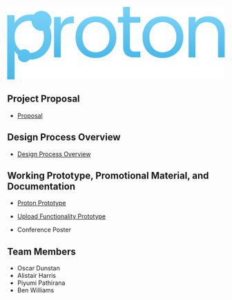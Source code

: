 ![](images/Proton.png)


## Project Proposal
* [Proposal](https://github.com/deco3500-2019/socialmediarenegades/wiki/Proposal) 


## Design Process Overview
* [Design Process Overview](https://github.com/deco3500-2019/socialmediarenegades/wiki/Design-Process-Overview)


## Working Prototype, Promotional Material, and Documentation  
* [Proton Prototype](https://www.figma.com/proto/XIMJRTMvYqAELto1WcHWNV/Prototype-Real-Deal?node-id=0%3A1&viewport=599%2C168%2C0.03125&scaling=contain)

* [Upload Functionality Prototype](https://s4395214-proton.uqcloud.net/index.html?fbclid=IwAR2GORAYcxuJSR3ClZpmkRgDsYlyTF082Z8vBLBexlh4h_Ff0LmJD86uwh8)

* Conference Poster

## Team Members

* Oscar Dunstan
* Alistair Harris
* Piyumi Pathirana
* Ben Williams
